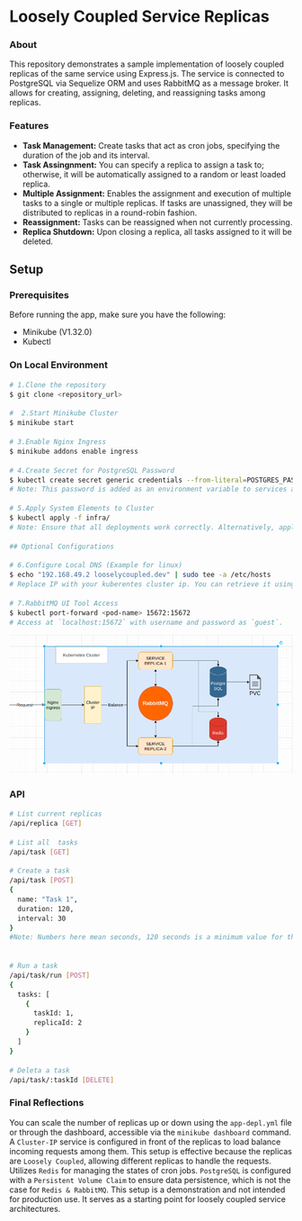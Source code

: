 # Loosely Coupled Service Replicas

### About

This repository demonstrates a sample implementation of loosely coupled replicas of the same service using Express.js. The service is connected to PostgreSQL via Sequelize ORM and uses RabbitMQ as a message broker. It allows for creating, assigning, deleting, and reassigning tasks among replicas.

### Features
- **Task Management:**  Create tasks that act as cron jobs, specifying the duration of the job and its interval.
- **Task Assingnment:** You can specify a replica to assign a task to; otherwise, it will be automatically assigned to a random or least loaded replica.
- **Multiple Assignment:**  Enables the assignment and execution of multiple tasks to a single or multiple replicas. If tasks are unassigned, they will be distributed to replicas in a round-robin fashion.
- **Reassignment:** Tasks can be reassigned when not currently processing.
- **Replica Shutdown:** Upon closing a replica, all tasks assigned to it will be deleted.

## Setup

### Prerequisites
Before running the app, make sure you have the following:
- Minikube (V1.32.0)
- Kubectl

### On Local Environment
```bash
# 1.Clone the repository
$ git clone <repository_url>

#  2.Start Minikube Cluster
$ minikube start

# 3.Enable Nginx Ingress 
$ minikube addons enable ingress

# 4.Create Secret for PostgreSQL Password
$ kubectl create secret generic credentials --from-literal=POSTGRES_PASSWORD=[YOUR_PG_PASSWORD]
# Note: This password is added as an environment variable to services and configured for the PostgreSQL instance in the cluster.

# 5.Apply System Elements to Cluster
$ kubectl apply -f infra/
# Note: Ensure that all deployments work correctly. Alternatively, apply declaration files of the infra directory in the order (RabbitMQ, PostgreSQL, Redis, Service, Ingress).

## Optional Configurations

# 6.Configure Local DNS (Example for linux)
$ echo "192.168.49.2 looselycoupled.dev" | sudo tee -a /etc/hosts
# Replace IP with your kuberentes cluster ip. You can retrieve it using `minikube ip`.

# 7.RabbitMQ UI Tool Access
$ kubectl port-forward <pod-name> 15672:15672
# Access at `localhost:15672` with username and password as `guest`.
```

![System Diagram!](/assets/diagram.png "System Diagram")

### API
```bash
# List current replicas 
/api/replica [GET]

# List all  tasks
/api/task [GET]

# Create a task
/api/task [POST]
{
  name: "Task 1",
  duration: 120,
  interval: 30
}
#Note: Numbers here mean seconds, 120 seconds is a minimum value for the duration.


# Run a task
/api/task/run [POST]
{
  tasks: [
    {
      taskId: 1,
      replicaId: 2
    }
  ]
}

# Deleta a task
/api/task/:taskId [DELETE]
```

### Final Reflections
You can scale the number of replicas up or down using the `app-depl.yml` file or through the dashboard, accessible via the `minikube dashboard` command. A `Cluster-IP` service is configured in front of the replicas to load balance incoming requests among them. This setup is effective because the replicas are `Loosely Coupled`, allowing different replicas to handle the requests. Utilizes `Redis` for managing the states of cron jobs. `PostgreSQL` is configured with a `Persistent Volume Claim` to ensure data persistence, which is not the case for `Redis & RabbitMQ`.
This setup is a demonstration and not intended for production use. It serves as a starting point for loosely coupled service architectures.
